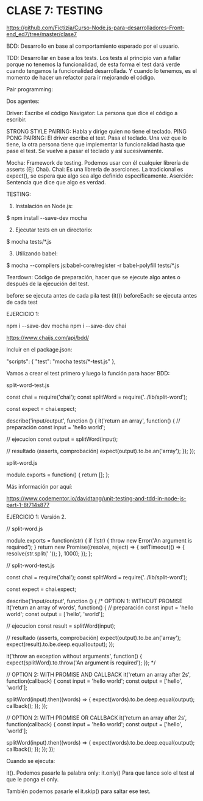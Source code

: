 # CLASE 7: TESTING

https://github.com/Fictizia/Curso-Node.js-para-desarrolladores-Front-end_ed7/tree/master/clase7

BDD: Desarrollo en base al comportamiento esperado por el usuario.

TDD: Desarrollar en base a los tests. Los tests al principio van a fallar porque no tenemos la funcionalidad, de esta forma el test dará verde cuando tengamos la funcionalidad desarrollada. Y cuando lo tenemos, es el momento de hacer un refactor para ir mejorando el código.

Pair programming:

Dos agentes:

Driver: Escribe el código
Navigator: La persona que dice el código a escribir.

STRONG STYLE PAIRING: Habla y dirige quien no tiene el teclado.
PING PONG PAIRING: El driver escribe el test. Pasa el teclado. Una vez que lo tiene, la otra persona tiene que implementar la funcionalidad hasta que pase el test. Se vuelve a pasar el teclado y así sucesivamente.

Mocha: Framework de testing. Podemos usar con él cualquier librería de asserts (Ej: Chai).
Chai: Es una librería de aserciones. La tradicional es expect(), se espera que algo sea algo definido específicamente.
Aserción: Sentencia que dice que algo es verdad.

TESTING:

1. Instalación en Node.js:

$ npm install --save-dev mocha

2. Ejecutar tests en un directorio:

$ mocha tests/*.js

3. Utilizando babel:

$ mocha --compilers js:babel-core/register -r babel-polyfill tests/*.js

Teardown: Código de preparación, hacer que se ejecute algo antes o después de la ejecución del test.

before: se ejecuta antes de cada pila test (it())
beforeEach: se ejecuta antes de cada test

EJERCICIO 1:

npm i --save-dev mocha
npm i --save-dev chai

https://www.chaijs.com/api/bdd/

Incluir en el package.json:

"scripts": {
"test": "mocha tests/*-test.js"
},

Vamos a crear el test primero y luego la función para hacer BDD:

split-word-test.js

const chai = require('chai');
const splitWord = require('../lib/split-word');

const expect = chai.expect;

describe('input/output', function () {
it('return an array', function() {
// preparación
const input = 'hello world';

// ejecucion
const output = splitWord(input);

// resultado (asserts, comprobación)
expect(output).to.be.an('array');
});
});

split-word.js

module.exports = function() {
return [];
};

Más información por aquí:

https://www.codementor.io/davidtang/unit-testing-and-tdd-in-node-js-part-1-8t714s877

EJERCICIO 1: Versión 2.

// split-word.js

module.exports = function(str) {
if (!str) {
throw new Error('An argument is required');
}
return new Promise((resolve, reject) => {
setTimeout(() => {
resolve(str.split(' '));
}, 1000);
});
};

// split-word-test.js

const chai = require('chai');
const splitWord = require('../lib/split-word');

const expect = chai.expect;

describe('input/output', function () {
/*
OPTION 1: WITHOUT PROMISE
it('return an array of words', function() {
// preparación
const input = 'hello world';
const output = ['hello', 'world'];

// ejecucion
const result = splitWord(input);

// resultado (asserts, comprobación)
expect(output).to.be.an('array');
expect(result).to.be.deep.equal(output);
});

it('throw an exception without arguments', function() {
expect(splitWord).to.throw('An argument is required');
});
*/

// OPTION 2: WITH PROMISE AND CALLBACK
it('return an array after 2s', function(callback) {
const input = 'hello world';
const output = ['hello', 'world'];

splitWord(input).then((words) => {
expect(words).to.be.deep.equal(output);
callback();
});
});

// OPTION 2: WITH PROMISE OR CALLBACK
it('return an array after 2s', function(callback) {
const input = 'hello world';
const output = ['hello', 'world'];

splitWord(input).then((words) => {
expect(words).to.be.deep.equal(output);
callback();
});
});
});

Cuando se ejecuta:

it(). Podemos pasarle la palabra only: it.only() Para que lance solo el test al que le ponga el only.

También podemos pasarle el it.skip() para saltar ese test.
